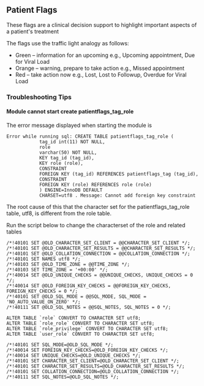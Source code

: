 ## Patient Flags
These flags are a clinical decision support to highlight important aspects of a patient's treatment 

The flags use the traffic light analogy as follows:
* Green – information for an upcoming e.g., Upcoming appointment, Due for Viral Load
* Orange – warning, prepare to take action e.g., Missed appointment
* Red – take action now e.g., Lost, Lost to Followup, Overdue for Viral Load

### Troubleshooting Tips
#### Module cannot start create patientflags_tag_role 
The error message displayed when starting the module is 
``` 
Error while running sql: CREATE TABLE patientflags_tag_role (
			tag_id int(11) NOT NULL,
			role
			varchar(50) NOT NULL,
			KEY tag_id (tag_id),
			KEY role (role),
			CONSTRAINT
			FOREIGN KEY (tag_id) REFERENCES patientflags_tag (tag_id),
			CONSTRAINT
			FOREIGN KEY (role) REFERENCES role (role)
			) ENGINE=InnoDB DEFAULT
			CHARSET=utf8 . Message: Cannot add foreign key constraint
```

The root cause of this that the character set for the patientflags_tag_role table, utf8, is different from the role table. 

Run the script below to change the characterset of the role and related tables 
```
/*!40101 SET @OLD_CHARACTER_SET_CLIENT = @@CHARACTER_SET_CLIENT */;
/*!40101 SET @OLD_CHARACTER_SET_RESULTS = @@CHARACTER_SET_RESULTS */;
/*!40101 SET @OLD_COLLATION_CONNECTION = @@COLLATION_CONNECTION */;
/*!40101 SET NAMES utf8 */;
/*!40103 SET @OLD_TIME_ZONE = @@TIME_ZONE */;
/*!40103 SET TIME_ZONE = '+00:00' */;
/*!40014 SET @OLD_UNIQUE_CHECKS = @@UNIQUE_CHECKS, UNIQUE_CHECKS = 0 */;
/*!40014 SET @OLD_FOREIGN_KEY_CHECKS = @@FOREIGN_KEY_CHECKS, FOREIGN_KEY_CHECKS = 0 */;
/*!40101 SET @OLD_SQL_MODE = @@SQL_MODE, SQL_MODE = 'NO_AUTO_VALUE_ON_ZERO' */;
/*!40111 SET @OLD_SQL_NOTES = @@SQL_NOTES, SQL_NOTES = 0 */;

ALTER TABLE `role` CONVERT TO CHARACTER SET utf8;
ALTER TABLE `role_role` CONVERT TO CHARACTER SET utf8; 
ALTER TABLE `role_privilege` CONVERT TO CHARACTER SET utf8;
ALTER TABLE `user_role` CONVERT TO CHARACTER SET utf8;

/*!40101 SET SQL_MODE=@OLD_SQL_MODE */;
/*!40014 SET FOREIGN_KEY_CHECKS=@OLD_FOREIGN_KEY_CHECKS */;
/*!40014 SET UNIQUE_CHECKS=@OLD_UNIQUE_CHECKS */;
/*!40101 SET CHARACTER_SET_CLIENT=@OLD_CHARACTER_SET_CLIENT */;
/*!40101 SET CHARACTER_SET_RESULTS=@OLD_CHARACTER_SET_RESULTS */;
/*!40101 SET COLLATION_CONNECTION=@OLD_COLLATION_CONNECTION */;
/*!40111 SET SQL_NOTES=@OLD_SQL_NOTES */;
``` 
